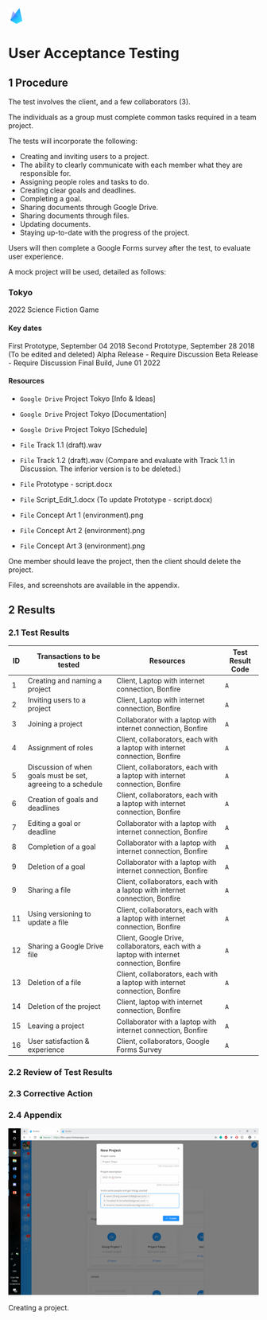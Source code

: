 ![Bonfire](https://raw.githubusercontent.com/Spaaaacccee/flex/master/public/icons/favicon-32x32.png)

# User Acceptance Testing

## 1 Procedure

The test involves the client, and a few collaborators (3).

The individuals as a group must complete common tasks required in a team project.

The tests will incorporate the following:

- Creating and inviting users to a project.
- The ability to clearly communicate with each member what they are responsible for.
- Assigning people roles and tasks to do.
- Creating clear goals and deadlines.
- Completing a goal.
- Sharing documents through Google Drive.
- Sharing documents through files.
- Updating documents.
- Staying up-to-date with the progress of the project.

Users will then complete a Google Forms survey after the test, to evaluate user experience.

A mock project will be used, detailed as follows:

### Tokyo

2022 Science Fiction Game

#### Key dates

First Prototype, September 04 2018
Second Prototype, September 28 2018 (To be edited and deleted)
Alpha Release - Require Discussion
Beta Release - Require Discussion
Final Build, June 01 2022

#### Resources

- `Google Drive` Project Tokyo [Info & Ideas]

- `Google Drive` Project Tokyo [Documentation]

- `Google Drive` Project Tokyo [Schedule]

- `File` Track 1.1 (draft).wav

- `File` Track 1.2 (draft).wav (Compare and evaluate with Track 1.1 in Discussion. The inferior version is to be deleted.)

- `File` Prototype - script.docx

- `File` Script_Edit_1.docx (To update Prototype - script.docx)

- `File` Concept Art 1 (environment).png

- `File` Concept Art 2 (environment).png

- `File` Concept Art 3 (environment).png


One member should leave the project, then the client should delete the project.

Files, and screenshots are available in the appendix.

## 2 Results

### 2.1 Test Results

| ID  | Transactions to be tested                                    | Resources                                                                                 | Test Result Code |
| --- | ------------------------------------------------------------ | ----------------------------------------------------------------------------------------- | ---------------- |
| 1   | Creating and naming a project                                | Client, Laptop with internet connection, Bonfire                                          | `A`              |
| 2   | Inviting users to a project                                  | Client, Laptop with internet connection, Bonfire                                          | `A`              |
| 3   | Joining a project                                            | Collaborator with a laptop with internet connection, Bonfire                              | `A`              |
| 4   | Assignment of roles                                          | Client, collaborators, each with a laptop with internet connection, Bonfire               | `A`              |
| 5   | Discussion of when goals must be set, agreeing to a schedule | Client, collaborators, each with a laptop with internet connection, Bonfire               | `A`              |
| 6   | Creation of goals and deadlines                              | Client, collaborators, each with a laptop with internet connection, Bonfire               | `A`              |
| 7   | Editing a goal or deadline                                   | Collaborator with a laptop with internet connection, Bonfire                              | `A`              |
| 8   | Completion of a goal                                         | Collaborator with a laptop with internet connection, Bonfire                              | `A`              |
| 9   | Deletion of a goal                                         | Collaborator with a laptop with internet connection, Bonfire                              | `A`              |
| 9   | Sharing a file                                               | Client, collaborators, each with a laptop with internet connection, Bonfire               | `A`              |
| 11  | Using versioning to update a file                            | Client, collaborators, each with a laptop with internet connection, Bonfire               | `A`              |
| 12  | Sharing a Google Drive file                                  | Client, Google Drive, collaborators, each with a laptop with internet connection, Bonfire | `A`              |
| 13  | Deletion of a file                                           | Client, collaborators, each with a laptop with internet connection, Bonfire               | `A`              |
| 14  | Deletion of the project                                      | Client, laptop with internet connection, Bonfire                                          | `A`              |
| 15  | Leaving a project                                            | Collaborator with a laptop with internet connection, Bonfire                              | `A`              |
| 16  | User satisfaction & experience                               | Client, collaborators, Google Forms Survey                                                | `A`              |

### 2.2 Review of Test Results



### 2.3 Corrective Action

### 2.4 Appendix

![Create Project](./img/img29.png)

Creating a project.
